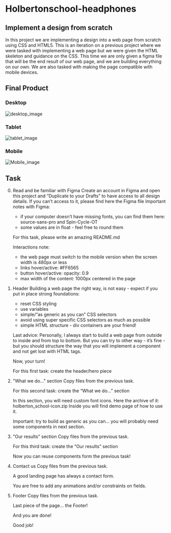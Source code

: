 # Holbertonschool-headphones
## Implement a design from scratch
In this project we are implementing a design into a web page from scratch using CSS and HTML5. This is an iteration on a previous project where we were tasked with implementing a web page but we were given the HTML skeleton and guidance on the CSS. This time we are only given a figma file that will be the end result of our web page, and we are building everything on our own. We are also tasked with making the page compatible with mobile devices.

## Final Product
### Desktop
![desktop_image](images/desktop.jpg)
### Tablet
![tablet_image](images/tablet.jpg)
### Mobile
![Mobile_image](images/mobile.jpg)

## Task
0. Read and be familiar with Figma
    Create an account in Figma and open this project and “Duplicate to your Drafts” to have access to all design details.
    If you can’t access to it, please find here the Figma file
    Important notes with Figma:
    - if your computer doesn’t have missing fonts, you can find them here: source-sans-pro and Spin-Cycle-OT
    - some values are in float - feel free to round them

    For this task, please write an amazing README.md

    Interactions note:
    - the web page must switch to the mobile version when the screen width is 480px or less
    - links hover/active: #FF6565
    - button hover/active: opacity: 0.9
    - max width of the content: 1000px centered in the page
1. Header
    Building a web page the right way, is not easy - expect if you put in place strong foundations:
    - reset CSS styling
    - use variables
    - simple/“as generic as you can” CSS selectors
    - avoid using super specific CSS selectors as much as possible
    - simple HTML structure - div containers are your friend!

    Last advice: Personally, I always start to build a web page from outside to inside and from top to bottom. But you can try to other way - it’s fine - but you should structure the way that you will implement a component and not get lost with HTML tags.

    Now, your turn!

    For this first task: create the header/hero piece
2. "What we do..." section
    Copy files from the previous task.

    For this second task: create the “What we do…” section

    In this section, you will need custom font icons. Here the archive of it: holberton_school-icon.zip Inside you will find demo page of how to use it.

    Important: try to build as generic as you can… you will probably need some components in next section.
3. "Our results" section
    Copy files from the previous task.

    For this third task: create the “Our results” section

    Now you can reuse components form the previous task!
4. Contact us
    Copy files from the previous task.

    A good landing page has always a contact form.

    You are free to add any animations and/or constraints on fields.
5. Footer
    Copy files from the previous task.

    Last piece of the page… the Footer!

    And you are done!

    Good job!